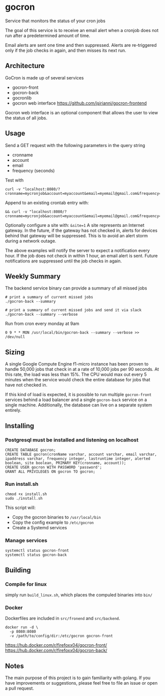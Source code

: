 # gocron
Service that monitors the status of your cron jobs

The goal of this service is to receive an email alert when a cronjob does
not run after a predetermined amount of time.

Email alerts are sent one time and then suppressed. Alerts are re-triggered only if the job checks in again, and then misses its next run.

## Architecture
GoCron is made up of several services
- gocron-front
- gocron-back
- gocronlib
- gocron web interface https://github.com/jsirianni/gocron-frontend

Gocron web interface is an optional component that allows the user
to view the status of all jobs.

## Usage
Send a GET request with the following parameters in the query string
- cronname
- account
- email
- frequency (seconds)

Test with
```
curl -v "localhost:8080/?cronname=mycronjob&account=myaccount&email=myemail@gmail.com&frequency=3600"
```

Append to an existing crontab entry with:
```
&& curl -v "localhost:8080/?cronname=mycronjob&account=myaccount&email=myemail@gmail.com&frequency=3600"
```

Optionally configure a site with: `&site=1`
A site represents an Internet gateway. In the future, if the gateway has not checked in, alerts for devices behind that gateway will be suppressed. This is to avoid an alert storm during a network outage.

The above examples will notify the server to expect a notification every hour. If the job does not check in within 1 hour, an email alert is sent. Future notifications are suppressed until the job checks in again.

## Weekly Summary
The backend service binary can provide a summary of all missed jobs
```
# print a summary of current missed jobs
./gocron-back --summary

# print a summary of current missed jobs and send it via slack
./gocron-back --summary --verbose
```

Run from cron every monday at 9am
```
0 9 * * MON /usr/local/bin/gocron-back --summary --verbose >> /dev/null
```

## Sizing
A single Google Compute Engine f1-micro instance has been proven to handle 50,000 jobs
that check in at a rate of 10,000 jobs per 90 seconds. At this rate, the load was less than
15%. The CPU would max out every 5 minutes when the service would check the entire database
for jobs that have not checked in.

If this kind of load is expected, it is possible to run multiple `gocron-front` services
behind a load balancer and a single `gocron-back` service on a single machine. Additionally,
the database can live on a separate system entirely.


## Installing

### Postgresql must be installed and listening on localhost
```
CREATE DATABASE gocron;
CREATE TABLE gocron(cronName varchar, account varchar, email varchar, ipaddress varchar, frequency integer, lastruntime integer, alerted boolean, site boolean, PRIMARY KEY(cronname, account));
CREATE USER gocron WITH PASSWORD 'password';
GRANT ALL PRIVILEGES ON gocron TO gocron;
```

### Run install.sh
```
chmod +x install.sh
sudo ./install.sh
```

This script will:
- Copy the gocron binaries to `/usr/local/bin`
- Copy the config example to `/etc/gocron`
- Create a Systemd services

### Manage services
```
systemctl status gocron-front
systemctl status gocron-back
```


## Building
### Compile for linux
simply run `build_linux.sh`, which places the compuled binaries into `bin/`

### Docker
Dockerfiles are included in `src/fronend` and `src/backend`. 
```
docker run -d \
  -p 8080:8080
  -v /path/to/config/dir:/etc/gocron gocron-front
```
https://hub.docker.com/r/firefoxx04/gocron-front/
https://hub.docker.com/r/firefoxx04/gocron-back/


## Notes
The main purpose of this project is to gain familiarity with golang. If you have improvements or suggestions, please feel free to file an issue or open a pull request.
